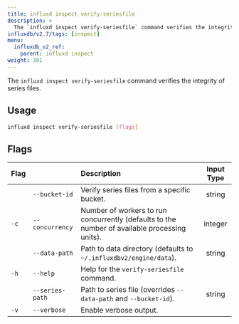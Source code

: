 ```yaml
---
title: influxd inspect verify-seriesfile
description: >
  The `influxd inspect verify-seriesfile` command verifies the integrity of series files.
influxdb/v2.7/tags: [inspect]
menu:
  influxdb_v2_ref:
    parent: influxd inspect
weight: 301
---
```


The `influxd inspect verify-seriesfile` command verifies the integrity of series files.

## Usage
```sh
influxd inspect verify-seriesfile [flags]
```

## Flags
| Flag |                 | Description                                                                                   | Input Type |
| :--- | :-------------- | :-------------------------------------------------------------------------------------------- | :--------: |
|      | `--bucket-id`   | Verify series files from a specific bucket.                                              |   string   |
| `-c` | `--concurrency` | Number of workers to run concurrently (defaults to the number of available processing units). |  integer   |
|      | `--data-path`   | Path to data directory (defaults to `~/.influxdbv2/engine/data`).                             |   string   |
| `-h` | `--help`        | Help for the `verify-seriesfile` command.                                                     |            |
|      | `--series-path` | Path to series file (overrides `--data-path` and `--bucket-id`).                              |   string   |
| `-v` | `--verbose`     | Enable verbose output.                                                                        |            |
